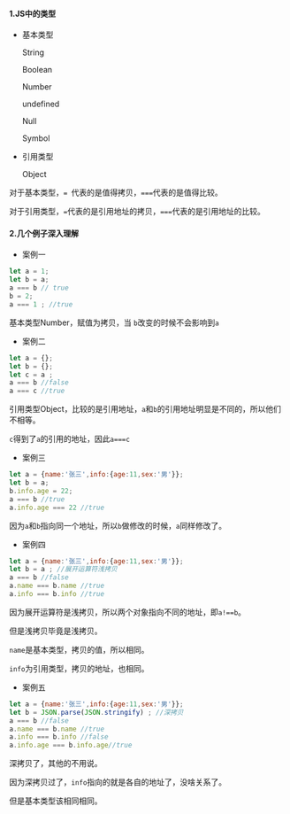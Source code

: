 #### 1.JS中的类型

- 基本类型

  String

  Boolean

  Number

  undefined

  Null

  Symbol

- 引用类型

  Object

对于基本类型，`= `代表的是值得拷贝，`===`代表的是值得比较。

对于引用类型，`=`代表的是引用地址的拷贝，`===`代表的是引用地址的比较。

#### 2.几个例子深入理解

- 案例一

```javascript
let a = 1;
let b = a;
a === b // true
b = 2;
a === 1 ; //true
```

基本类型Number，赋值为拷贝，当 `b`改变的时候不会影响到`a`

- 案例二

```javascript
let a = {};
let b = {};
let c = a ;
a === b //false
a === c //true
```

引用类型Object，比较的是引用地址，`a`和`b`的引用地址明显是不同的，所以他们不相等。

`c`得到了`a`的引用的地址，因此`a===c`

- 案例三

```javascript
let a = {name:'张三',info:{age:11,sex:'男'}};
let b = a;
b.info.age = 22;
a === b //true
a.info.age === 22 //true
```

因为`a`和`b`指向同一个地址，所以`b`做修改的时候，`a`同样修改了。

- 案例四

```javascript
let a = {name:'张三',info:{age:11,sex:'男'}};
let b = a ; //展开运算符浅拷贝
a === b //false
a.name === b.name //true
a.info === b.info //true
```

因为展开运算符是浅拷贝，所以两个对象指向不同的地址，即`a!==b`。

但是浅拷贝毕竟是浅拷贝。

`name`是基本类型，拷贝的值，所以相同。

`info`为引用类型，拷贝的地址，也相同。

- 案例五

```javascript
let a = {name:'张三',info:{age:11,sex:'男'}};
let b = JSON.parse(JSON.stringify) ; //深拷贝
a === b //false
a.name === b.name //true
a.info === b.info //false
a.info.age === b.info.age//true
```

深拷贝了，其他的不用说。

因为深拷贝过了，`info`指向的就是各自的地址了，没啥关系了。

但是基本类型该相同相同。
